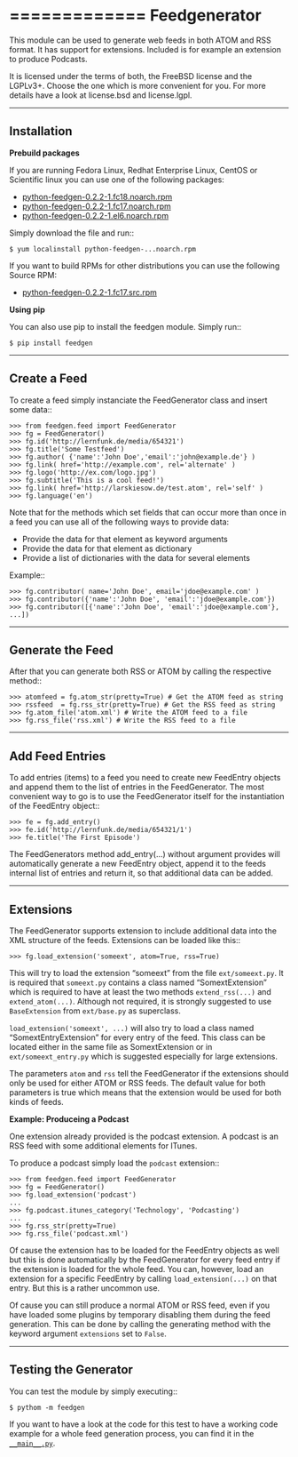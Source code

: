 =============
Feedgenerator
=============

This module can be used to generate web feeds in both ATOM and RSS format.  It
has support for extensions. Included is for example an extension to produce
Podcasts.

It is licensed under the terms of both, the FreeBSD license and the LGPLv3+.
Choose the one which is more convenient for you. For more details have a look
at license.bsd and license.lgpl.


------------
Installation
------------

**Prebuild packages**

If you are running Fedora Linux, Redhat Enterprise Linux, CentOS or Scientific
linux you can use one of the following packages:

- [python-feedgen-0.2.2-1.fc18.noarch.rpm](https://docs.google.com/file/d/0B_bDfxNKSsxpdi1JLWZSdllaYWs/edit?usp=sharing)
- [python-feedgen-0.2.2-1.fc17.noarch.rpm](https://docs.google.com/file/d/0B_bDfxNKSsxpcjQtWm85QXZmbkU/edit?usp=sharing)
- [python-feedgen-0.2.2-1.el6.noarch.rpm](https://docs.google.com/file/d/0B_bDfxNKSsxpOVVVWXZ1aDllVWs/edit?usp=sharing)

Simply download the file and run::

	$ yum localinstall python-feedgen-...noarch.rpm

If you want to build RPMs for other distributions you can use the following Source RPM:

- [python-feedgen-0.2.2-1.fc17.src.rpm](https://docs.google.com/file/d/0B_bDfxNKSsxpZHZXbTkzcFZTSlk/edit?usp=sharing)

**Using pip**

You can also use pip to install the feedgen module. Simply run::

	$ pip install feedgen


-------------
Create a Feed
-------------

To create a feed simply instanciate the FeedGenerator class and insert some
data::

	>>> from feedgen.feed import FeedGenerator
	>>> fg = FeedGenerator()
	>>> fg.id('http://lernfunk.de/media/654321')
	>>> fg.title('Some Testfeed')
	>>> fg.author( {'name':'John Doe','email':'john@example.de'} )
	>>> fg.link( href='http://example.com', rel='alternate' )
	>>> fg.logo('http://ex.com/logo.jpg')
	>>> fg.subtitle('This is a cool feed!')
	>>> fg.link( href='http://larskiesow.de/test.atom', rel='self' )
	>>> fg.language('en')

Note that for the methods which set fields that can occur more than once in a
feed you can use all of the following ways to provide data:

- Provide the data for that element as keyword arguments
- Provide the data for that element as dictionary
- Provide a list of dictionaries with the data for several elements

Example::

	>>> fg.contributor( name='John Doe', email='jdoe@example.com' )
	>>> fg.contributor({'name':'John Doe', 'email':'jdoe@example.com'})
	>>> fg.contributor([{'name':'John Doe', 'email':'jdoe@example.com'}, ...])

-----------------
Generate the Feed
-----------------

After that you can generate both RSS or ATOM by calling the respective method::

	>>> atomfeed = fg.atom_str(pretty=True) # Get the ATOM feed as string
	>>> rssfeed  = fg.rss_str(pretty=True) # Get the RSS feed as string
	>>> fg.atom_file('atom.xml') # Write the ATOM feed to a file
	>>> fg.rss_file('rss.xml') # Write the RSS feed to a file


----------------
Add Feed Entries
----------------

To add entries (items) to a feed you need to create new FeedEntry objects and
append them to the list of entries in the FeedGenerator. The most convenient
way to go is to use the FeedGenerator itself for the instantiation of the
FeedEntry object::

	>>> fe = fg.add_entry()
	>>> fe.id('http://lernfunk.de/media/654321/1')
	>>> fe.title('The First Episode')

The FeedGenerators method add_entry(...) without argument provides will
automatically generate a new FeedEntry object, append it to the feeds internal
list of entries and return it, so that additional data can be added.

----------
Extensions
----------

The FeedGenerator supports extension to include additional data into the XML
structure of the feeds. Extensions can be loaded like this::

	>>> fg.load_extension('someext', atom=True, rss=True)

This will try to load the extension “someext” from the file `ext/someext.py`.
It is required that `someext.py` contains a class named “SomextExtension” which
is required to have at least the two methods `extend_rss(...)` and
`extend_atom(...)`. Although not required, it is strongly suggested to use
`BaseExtension` from `ext/base.py` as superclass.

`load_extension('someext', ...)` will also try to load a class named
“SomextEntryExtension” for every entry of the feed. This class can be located
either in the same file as SomextExtension or in `ext/someext_entry.py` which
is suggested especially for large extensions.

The parameters `atom` and `rss` tell the FeedGenerator if the extensions should
only be used for either ATOM or RSS feeds. The default value for both
parameters is true which means that the extension would be used for both kinds
of feeds.

**Example: Produceing a Podcast**

One extension already provided is the podcast extension. A podcast is an RSS
feed with some additional elements for ITunes.

To produce a podcast simply load the `podcast` extension::

	>>> from feedgen.feed import FeedGenerator
	>>> fg = FeedGenerator()
	>>> fg.load_extension('podcast')
	...
	>>> fg.podcast.itunes_category('Technology', 'Podcasting')
	...
	>>> fg.rss_str(pretty=True)
	>>> fg.rss_file('podcast.xml')

Of cause the extension has to be loaded for the FeedEntry objects as well but
this is done automatically by the FeedGenerator for every feed entry if the
extension is loaded for the whole feed. You can, however, load an extension for
a specific FeedEntry by calling `load_extension(...)` on that entry. But this
is a rather uncommon use.

Of cause you can still produce a normal ATOM or RSS feed, even if you have
loaded some plugins by temporary disabling them during the feed generation.
This can be done by calling the generating method with the keyword argument
`extensions` set to `False`.


---------------------
Testing the Generator
---------------------

You can test the module by simply executing::

	$ pythom -m feedgen 

If you want to have a look at the code for this test to have a working code
example for a whole feed generation process, you can find it in the
[`__main__.py`](https://github.com/lkiesow/python-feedgen/blob/master/feedgen/__main__.py).
